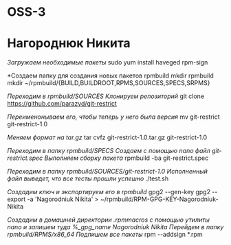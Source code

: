 # OSS-3
# Нагороднюк Никита

*Загружаем необходимые пакеты*
sudo yum install haveged  rpm-sign

*Создаем папку для создания новых пакетов rpmbuild
mkdir rpmbuild
mkdir ~/rpmbuild/{BUILD,BUILDROOT,RPMS,SOURCES,SPECS,SRPMS}

*Переходим в rpmbuild/SOURCES*
*Клонируем репозиторий*
git clone https://github.com/parazyd/git-restrict

*Переименонываем его, чтобы теперь у него была версия*
mv git-restrict git-restrict-1.0

*Меняем формат на tar.gz*
tar cvfz git-restrict-1.0.tar.gz git-restrict-1.0

*Переходим в папку rpmbuild/SPECS*
*Создаем с помощью nano файл git-restrict.spec*
*Выполняем сборку пакета*
rpmbuild -ba git-restrict.spec

*Переходим в папку rpmbuild/SOURCES/git-restrict-1.0*
*Исполненный файл выведет, что все тесты прошли успешно*
./test.sh

*Создадим ключ и экспортируем его в rpmbuild*
gpg2 --gen-key
gpg2 --export -a 'Nagorodniuk Nikita' > ~/rpmbuild/RPM-GPG-KEY-Nagorodniuk-Nikita

*Создадим в домашней директории .rpmmacros с помощью утилиты nano и запишем туда %_gpg_name Nagorodniuk Nikita*
*Перейдем в папку rpmbuild/RPMS/x86_64*
*Подпишем все пакеты*
rpm --addsign *.rpm

